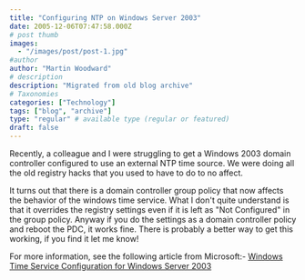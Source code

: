 ```yaml
---
title: "Configuring NTP on Windows Server 2003"
date: 2005-12-06T07:47:58.000Z
# post thumb
images:
  - "/images/post/post-1.jpg"
#author
author: "Martin Woodward"
# description
description: "Migrated from old blog archive"
# Taxonomies
categories: ["Technology"]
tags: ["blog", "archive"]
type: "regular" # available type (regular or featured)
draft: false
---
```


Recently, a colleague and I were struggling to get a Windows 2003 domain controller configured to use an external NTP time source.  We were doing all the old registry hacks that you used to have to do to no affect.

It turns out that there is a domain controller group policy that now affects the behavior of the windows time service.  What I don't quite understand is that it overrides the registry settings even if it is left as "Not Configured" in the group policy.   Anyway if you do the settings as a domain controller policy and reboot the PDC, it works fine.  There is probably a better way to get this working, if you find it let me know!

For more information, see the following article from Microsoft:-  [Windows Time Service Configuration for Windows Server 2003](http://www.microsoft.com/technet/prodtechnol/windowsserver2003/technologies/security/ws03mngd/26_s3wts.mspx)